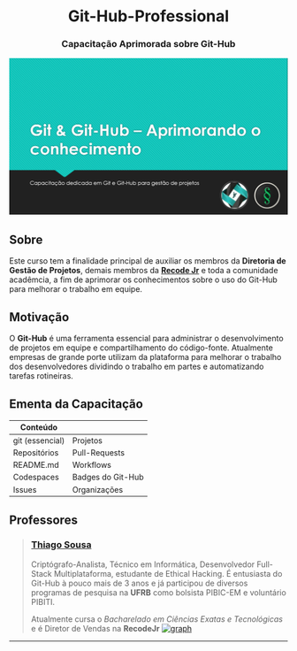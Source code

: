 <!--
|==============================================|
|                                              |
|                  Thiago Sousa                |
|        https://github.com/ThiagoSousa81      |         
|                                              |
|==============================================|
-->


<h1 align=center> Git-Hub-Professional</h1>
<h3 align=center>Capacitação Aprimorada sobre Git-Hub</h3>

![Imagem](./image.png)

## Sobre

Este curso tem a finalidade principal de auxiliar os membros da  **Diretoria de Gestão de Projetos**, demais membros da **[Recode Jr](https://github.com/RecodeJr/)** e toda a comunidade acadêmcia, a fim de aprimorar os conhecimentos sobre o uso do Git-Hub para melhorar o trabalho em equipe.

## Motivação

O **Git-Hub** é uma ferramenta essencial para administrar o desenvolvimento de projetos em equipe e compartilhamento do código-fonte. Atualmente empresas de grande porte utilizam da plataforma para melhorar o trabalho dos desenvolvedores dividindo o trabalho em partes e automatizando tarefas rotineiras.

## Ementa da Capacitação

<div align=center>

| Conteúdo | |
| --- | --- |
| git (essencial) | Projetos |
| Repositórios | Pull-Requests |
| README.md | Workflows |
| Codespaces | Badges do Git-Hub |
| Issues | Organizações |

</div>

## Professores

>
> ### **[Thiago Sousa](https://github.com/ThiagoSousa81)**
> Criptógrafo-Analista, Técnico em Informática, Desenvolvedor Full-Stack Multiplataforma, estudante de Ethical Hacking.
É entusiasta do Git-Hub à pouco mais de 3 anos e já participou de diversos programas de pesquisa na **UFRB** como bolsista PIBIC-EM e voluntário PIBITI. 
>
> Atualmente cursa o *Bacharelado em Ciências Exatas e Tecnológicas* e é Diretor de Vendas na **RecodeJr**
> [![graph](https://github-readme-stats.vercel.app/api?username=thiagosousa81&show_icons=true&theme=chartreuse-dark&layout=compact)](https://github.com/ThiagoSousa81)
<hr>

